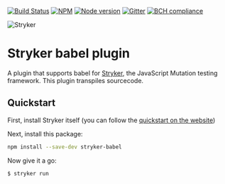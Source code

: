 [![Build Status](https://travis-ci.org/stryker-mutator/stryker.svg?branch=master)](https://travis-ci.org/stryker-mutator/stryker)
[![NPM](https://img.shields.io/npm/dm/stryker-babel.svg)](https://www.npmjs.com/package/stryker-babel)
[![Node version](https://img.shields.io/node/v/stryker-babel.svg)](https://img.shields.io/node/v/stryker-babel.svg)
[![Gitter](https://badges.gitter.im/stryker-mutator/stryker.svg)](https://gitter.im/stryker-mutator/stryker?utm_source=badge&utm_medium=badge&utm_campaign=pr-badge)
[![BCH compliance](https://bettercodehub.com/edge/badge/stryker-mutator/stryker)](https://bettercodehub.com/)

![Stryker](https://github.com/stryker-mutator/stryker/raw/master/stryker-80x80.png)

# Stryker babel plugin

A plugin that supports babel for [Stryker](https://stryker-mutator.github.io), the JavaScript Mutation testing framework. This plugin transpiles sourcecode.

## Quickstart

First, install Stryker itself (you can follow the [quickstart on the website](http://stryker-mutator.github.io/quickstart.html))

Next, install this package:

```bash
npm install --save-dev stryker-babel
```

Now give it a go:

```bash
$ stryker run
```